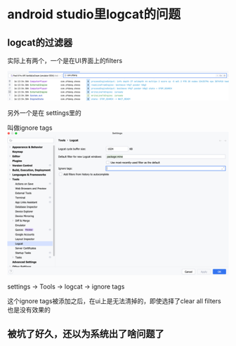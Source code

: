 # android studio里logcat的问题

## logcat的过滤器

实际上有两个，一个是在UI界面上的filters

![](logcat-2.png)

另外一个是在 settings里的

叫做ignore tags
![](logcat-1.png)

settings -> Tools -> logcat -> ignore tags

这个ignore tags被添加之后，在ui上是无法清掉的，即使选择了clear all filters 也是没有效果的

## 被坑了好久，还以为系统出了啥问题了
